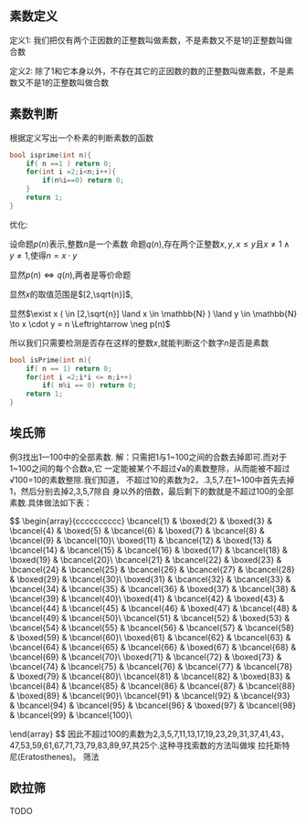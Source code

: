 ## 素数定义

定义1: 我们把仅有两个正因数的正整数叫做素数，不是素数又不是1的正整数叫做合数

定义2: 除了1和它本身以外，不存在其它的正因数的数的正整数叫做素数，不是素数又不是1的正整数叫做合数


## 素数判断

根据定义写出一个朴素的判断素数的函数

```cpp
bool isprime(int n){
    if( n ==1 ) return 0;
    for(int i =2;i<n;i++){
        if(n%i==0) return 0;
    }
    return 1;
}
```

优化:

设命题$p(n)$表示,整数$n$是一个素数
命题$q(n)$,存在两个正整数$x,y,x \leqslant y$且$x \neq 1 \land y \neq 1$,使得$n = x \cdot y$

显然$p(n) \Leftrightarrow q(n)$,两者是等价命题

显然$x$的取值范围是$[2,\sqrt{n}]$,

显然$\exist x ( \in [2,\sqrt{n}] \land x \in \mathbb{N} ) \land y \in \mathbb{N} \to x \cdot y = n \Leftrightarrow \neg p(n)$

所以我们只需要检测是否存在这样的整数$x$,就能判断这个数字$n$是否是素数

```cpp
bool isPrime(int n){
    if( n == 1) return 0;
    for(int i =2;i*i <= n;i++)
        if( n%i == 0) return 0;
    return 1;
}
```

## 埃氏筛

例3找出1一100中的全部素数.
解：只需把1与1~100之间的合数去掉即可.而对于1~100之间的每个合数a,它
一定能被某个不超过√a的素数整除，从而能被不超过√100=10的素数整除.我们知道，
不超过10的素数为2，.3,5,7.在1~100中首先去掉1，然后分别去掉2,3,5,7除自
身以外的倍数，最后剩下的数就是不超过100的全部素数.具体做法如下表：


$$
\begin{array}{cccccccccc}
\bcancel{1} & \boxed{2} & \boxed{3} & \bcancel{4} & \boxed{5} & \bcancel{6} & \boxed{7} & \bcancel{8} & \bcancel{9} & \bcancel{10}\\
\boxed{11} & \bcancel{12} & \boxed{13} & \bcancel{14} & \bcancel{15} & \bcancel{16} & \boxed{17} & \bcancel{18} & \boxed{19} & \bcancel{20}\\
\bcancel{21} & \bcancel{22} & \boxed{23} & \bcancel{24} & \bcancel{25} & \bcancel{26} & \bcancel{27} & \bcancel{28} & \boxed{29} & \bcancel{30}\\
\boxed{31} & \bcancel{32} & \bcancel{33} & \bcancel{34} & \bcancel{35} & \bcancel{36} & \boxed{37} & \bcancel{38} & \bcancel{39} & \bcancel{40}\\
\boxed{41} & \bcancel{42} & \boxed{43} & \bcancel{44} & \bcancel{45} & \bcancel{46} & \boxed{47} & \bcancel{48} & \bcancel{49} & \bcancel{50}\\
\bcancel{51} & \bcancel{52} & \boxed{53} & \bcancel{54} & \bcancel{55} & \bcancel{56} & \bcancel{57} & \bcancel{58} & \boxed{59} & \bcancel{60}\\
\boxed{61} & \bcancel{62} & \bcancel{63} & \bcancel{64} & \bcancel{65} & \bcancel{66} & \boxed{67} & \bcancel{68} & \bcancel{69} & \bcancel{70}\\
\boxed{71} & \bcancel{72} & \boxed{73} & \bcancel{74} & \bcancel{75} & \bcancel{76} & \bcancel{77} & \bcancel{78} & \boxed{79} & \bcancel{80}\\
\bcancel{81} & \bcancel{82} & \boxed{83} & \bcancel{84} & \bcancel{85} & \bcancel{86} & \bcancel{87} & \bcancel{88} & \boxed{89} & \bcancel{90}\\
\bcancel{91} & \bcancel{92} & \bcancel{93} & \bcancel{94} & \bcancel{95} & \bcancel{96} & \boxed{97} & \bcancel{98} & \bcancel{99} & \bcancel{100}\\

\end{array}
$$
因此不超过100的素数为2,3,5,7,11,13,17,19,23,29,31,37,41,43，
47,53,59,61,67,71,73,79,83,89,97,共25个.这种寻找索数的方法叫做埃
拉托斯特尼(Eratosthenes)。
筛法

## 欧拉筛

TODO